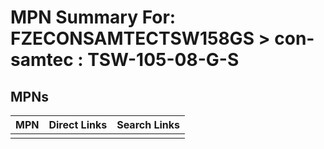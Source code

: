 



# MPN Summary For: FZECONSAMTECTSW158GS > con-samtec : TSW-105-08-G-S

## MPNs
  

|MPN|Direct Links|Search Links|
| :--- | :--- | :--- |
||||
